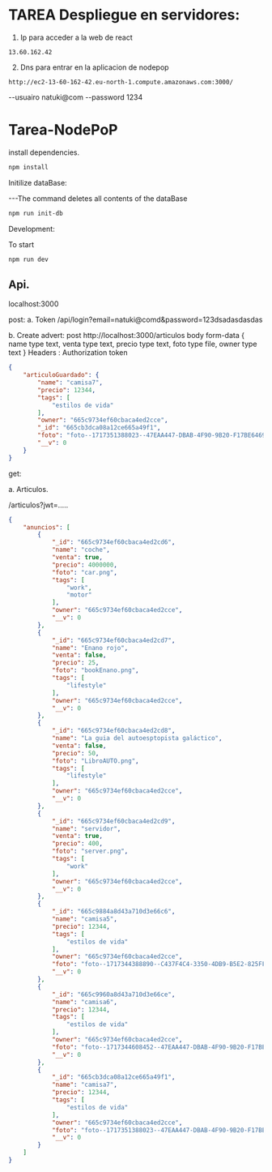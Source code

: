 # TAREA Despliegue en servidores:

1. Ip para acceder a la web de react
```
13.60.162.42
```
2. Dns para entrar en la aplicacion de nodepop 
```
http://ec2-13-60-162-42.eu-north-1.compute.amazonaws.com:3000/

```
--usuairo natuki@com
--password 1234


# Tarea-NodePoP

install dependencies.

```js
npm install
```

Initilize dataBase:

---The command deletes all contents of the dataBase
```sh
npm run init-db
```

Development:

To start
```js
npm run dev
```

## Api.
localhost:3000

post:
a. Token
/api/login?email=natuki@comd&password=123dsadasdasdas

b. Create advert:
post http://localhost:3000/articulos
body form-data {
    name type text,
    venta type text,
    precio type text,
    foto type file,
    owner type text
}
Headers : Authorization token

```json
{
    "articuloGuardado": {
        "name": "camisa7",
        "precio": 12344,
        "tags": [
            "estilos de vida"
        ],
        "owner": "665c9734ef60cbaca4ed2cce",
        "_id": "665cb3dca08a12ce665a49f1",
        "foto": "foto--1717351388023--47EAA447-DBAB-4F90-9B20-F17BE64694A6.JPG",
        "__v": 0
    }
}
```

get:

a. Articulos. 

/articulos?jwt=.....
```json
{
    "anuncios": [
        {
            "_id": "665c9734ef60cbaca4ed2cd6",
            "name": "coche",
            "venta": true,
            "precio": 4000000,
            "foto": "car.png",
            "tags": [
                "work",
                "motor"
            ],
            "owner": "665c9734ef60cbaca4ed2cce",
            "__v": 0
        },
        {
            "_id": "665c9734ef60cbaca4ed2cd7",
            "name": "Enano rojo",
            "venta": false,
            "precio": 25,
            "foto": "bookEnano.png",
            "tags": [
                "lifestyle"
            ],
            "owner": "665c9734ef60cbaca4ed2cce",
            "__v": 0
        },
        {
            "_id": "665c9734ef60cbaca4ed2cd8",
            "name": "La guia del autoesptopista galáctico",
            "venta": false,
            "precio": 50,
            "foto": "LibroAUTO.png",
            "tags": [
                "lifestyle"
            ],
            "owner": "665c9734ef60cbaca4ed2cce",
            "__v": 0
        },
        {
            "_id": "665c9734ef60cbaca4ed2cd9",
            "name": "servidor",
            "venta": true,
            "precio": 400,
            "foto": "server.png",
            "tags": [
                "work"
            ],
            "owner": "665c9734ef60cbaca4ed2cce",
            "__v": 0
        },
        {
            "_id": "665c9884a8d43a710d3e66c6",
            "name": "camisa5",
            "precio": 12344,
            "tags": [
                "estilos de vida"
            ],
            "owner": "665c9734ef60cbaca4ed2cce",
            "foto": "foto--1717344388890--C437F4C4-3350-4DB9-B5E2-825FFDD73ECD.JPG",
            "__v": 0
        },
        {
            "_id": "665c9960a8d43a710d3e66ce",
            "name": "camisa6",
            "precio": 12344,
            "tags": [
                "estilos de vida"
            ],
            "owner": "665c9734ef60cbaca4ed2cce",
            "foto": "foto--1717344608452--47EAA447-DBAB-4F90-9B20-F17BE64694A6.JPG",
            "__v": 0
        },
        {
            "_id": "665cb3dca08a12ce665a49f1",
            "name": "camisa7",
            "precio": 12344,
            "tags": [
                "estilos de vida"
            ],
            "owner": "665c9734ef60cbaca4ed2cce",
            "foto": "foto--1717351388023--47EAA447-DBAB-4F90-9B20-F17BE64694A6.JPG",
            "__v": 0
        }
    ]
}
```
